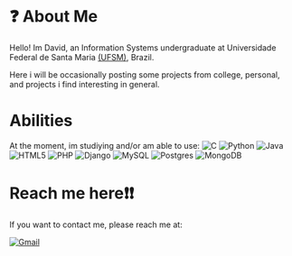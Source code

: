 # :question: About Me

Hello! Im David, an Information Systems undergraduate at Universidade Federal de Santa Maria [(UFSM)](https://www.ufsm.br), Brazil.

Here i will be occasionally posting some projects from college, personal, and projects i find interesting in general.

# Abilities

At the moment, im studiying and/or am able to use: ![C](https://img.shields.io/badge/c-%2300599C.svg?style=for-the-badge&logo=c&logoColor=white)
 ![Python](https://img.shields.io/badge/python-3670A0?style=for-the-badge&logo=python&logoColor=ffdd54)
 ![Java](https://img.shields.io/badge/java-%23ED8B00.svg?style=for-the-badge&logo=openjdk&logoColor=white) ![HTML5](https://img.shields.io/badge/html5-%23E34F26.svg?style=for-the-badge&logo=html5&logoColor=white) ![PHP](https://img.shields.io/badge/php-%23777BB4.svg?style=for-the-badge&logo=php&logoColor=white) ![Django](https://img.shields.io/badge/django-%23092E20.svg?style=for-the-badge&logo=django&logoColor=white)
  ![MySQL](https://img.shields.io/badge/mysql-%2300f.svg?style=for-the-badge&logo=mysql&logoColor=white) ![Postgres](https://img.shields.io/badge/postgres-%23316192.svg?style=for-the-badge&logo=postgresql&logoColor=white) ![MongoDB](https://img.shields.io/badge/MongoDB-%234ea94b.svg?style=for-the-badge&logo=mongodb&logoColor=white)

# Reach me here:exclamation::exclamation:

If you want to contact me, please reach me at:

[![Gmail](https://img.shields.io/badge/Gmail-D14836?style=for-the-badge&logo=gmail&logoColor=white)](mailto:david.lanatahara@gmail.com)
